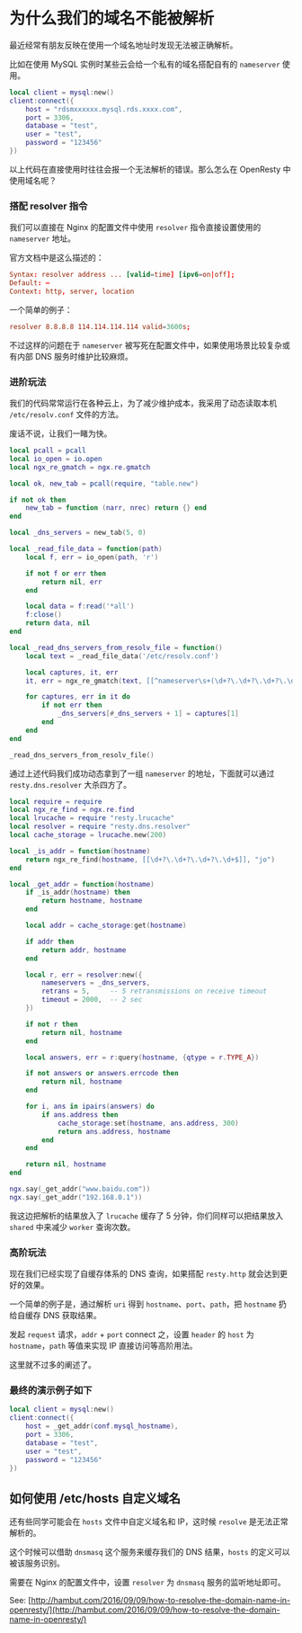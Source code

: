 # 为什么我们的域名不能被解析

最近经常有朋友反映在使用一个域名地址时发现无法被正确解析。

比如在使用 MySQL 实例时某些云会给一个私有的域名搭配自有的 `nameserver` 使用。

```lua
local client = mysql:new()
client:connect({
    host = "rdsmxxxxxx.mysql.rds.xxxx.com",
    port = 3306,
    database = "test",
    user = "test",
    password = "123456"
})
```

以上代码在直接使用时往往会报一个无法解析的错误。那么怎么在 OpenResty 中使用域名呢？


### 搭配 resolver 指令

我们可以直接在 Nginx 的配置文件中使用 `resolver` 指令直接设置使用的 `nameserver` 地址。

官方文档中是这么描述的：

```conf
Syntax: resolver address ... [valid=time] [ipv6=on|off];
Default: —
Context: http, server, location
```

一个简单的例子：

```conf
resolver 8.8.8.8 114.114.114.114 valid=3600s;
```

不过这样的问题在于 `nameserver` 被写死在配置文件中，如果使用场景比较复杂或有内部 DNS 服务时维护比较麻烦。


### 进阶玩法

我们的代码常常运行在各种云上，为了减少维护成本，我采用了动态读取本机 `/etc/resolv.conf` 文件的方法。

废话不说，让我们一睹为快。


```lua
local pcall = pcall
local io_open = io.open
local ngx_re_gmatch = ngx.re.gmatch

local ok, new_tab = pcall(require, "table.new")

if not ok then
    new_tab = function (narr, nrec) return {} end
end

local _dns_servers = new_tab(5, 0)

local _read_file_data = function(path)
    local f, err = io_open(path, 'r')

    if not f or err then
        return nil, err
    end

    local data = f:read('*all')
    f:close()
    return data, nil
end

local _read_dns_servers_from_resolv_file = function()
    local text = _read_file_data('/etc/resolv.conf')

    local captures, it, err
    it, err = ngx_re_gmatch(text, [[^nameserver\s+(\d+?\.\d+?\.\d+?\.\d+$)]], "jomi")

    for captures, err in it do
        if not err then
            _dns_servers[#_dns_servers + 1] = captures[1]
        end
    end
end

_read_dns_servers_from_resolv_file()
```

通过上述代码我们成功动态拿到了一组 `nameserver` 的地址，下面就可以通过 `resty.dns.resolver` 大杀四方了。

```lua
local require = require
local ngx_re_find = ngx.re.find
local lrucache = require "resty.lrucache"
local resolver = require "resty.dns.resolver"
local cache_storage = lrucache.new(200)

local _is_addr = function(hostname)
    return ngx_re_find(hostname, [[\d+?\.\d+?\.\d+?\.\d+$]], "jo")
end

local _get_addr = function(hostname)
    if _is_addr(hostname) then
        return hostname, hostname
    end

    local addr = cache_storage:get(hostname)

    if addr then
        return addr, hostname
    end

    local r, err = resolver:new({
        nameservers = _dns_servers,
        retrans = 5,     -- 5 retransmissions on receive timeout
        timeout = 2000,  -- 2 sec
    })

    if not r then
        return nil, hostname
    end

    local answers, err = r:query(hostname, {qtype = r.TYPE_A})

    if not answers or answers.errcode then
        return nil, hostname
    end

    for i, ans in ipairs(answers) do
        if ans.address then
            cache_storage:set(hostname, ans.address, 300)
            return ans.address, hostname
        end
    end

    return nil, hostname
end

ngx.say(_get_addr("www.baidu.com"))
ngx.say(_get_addr("192.168.0.1"))
```

我这边把解析的结果放入了 `lrucache` 缓存了 5 分钟，你们同样可以把结果放入 `shared` 中来减少 `worker` 查询次数。

### 高阶玩法

现在我们已经实现了自缓存体系的 DNS 查询，如果搭配 `resty.http` 就会达到更好的效果。

一个简单的例子是，通过解析 `uri` 得到 `hostname`、`port`、`path`，把 `hostname` 扔给自缓存 DNS 获取结果。

发起 `request` 请求，`addr` + `port` connect 之，设置 `header` 的 `host` 为 `hostname`，`path` 等值来实现 IP 直接访问等高阶用法。

这里就不过多的阐述了。

### 最终的演示例子如下

```lua
local client = mysql:new()
client:connect({
    host = _get_addr(conf.mysql_hostname),
    port = 3306,
    database = "test",
    user = "test",
    password = "123456"
})
```

## 如何使用 /etc/hosts 自定义域名

还有些同学可能会在 `hosts` 文件中自定义域名和 IP，这时候 `resolve` 是无法正常解析的。

这个时候可以借助 `dnsmasq` 这个服务来缓存我们的 DNS 结果，`hosts` 的定义可以被该服务识别。

需要在 Nginx 的配置文件中，设置 `resolver` 为 `dnsmasq` 服务的监听地址即可。

See:
[http://hambut.com/2016/09/09/how-to-resolve-the-domain-name-in-openresty/](http://hambut.com/2016/09/09/how-to-resolve-the-domain-name-in-openresty/)
